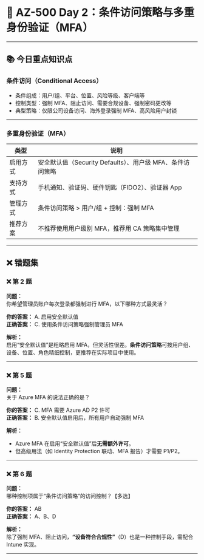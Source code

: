 # 📘 AZ-500 Day 2：条件访问策略与多重身份验证（MFA）

---

## 📚 今日重点知识点

### 条件访问（Conditional Access）

- 条件组成：用户/组、平台、位置、风险等级、客户端等
- 控制类型：强制 MFA、阻止访问、需要合规设备、强制密码更改等
- 典型策略：仅限公司设备访问、海外登录强制 MFA、高风险用户封锁

---

### 多重身份验证（MFA）

| 类型 | 说明 |
|------|------|
| 启用方式 | 安全默认值（Security Defaults）、用户级 MFA、条件访问策略 |
| 支持方式 | 手机通知、验证码、硬件钥匙（FIDO2）、验证器 App |
| 管理方式 | 条件访问策略 > 用户/组 + 控制：强制 MFA |
| 推荐方案 | 不推荐使用用户级别 MFA，推荐用 CA 策略集中管理 |

---

## ❌ 错题集

### ❌ 第 2 题

**问题：**  
你希望管理员账户每次登录都强制进行 MFA，以下哪种方式最灵活？

**你的答案：** A. 启用安全默认值  
**正确答案：** C. 使用条件访问策略强制管理员 MFA

**解析：**  
启用“安全默认值”是粗略启用 MFA，但灵活性很差。**条件访问策略**可按用户组、设备、位置、角色精细控制，更推荐在实际项目中使用。

---

### ❌ 第 5 题

**问题：**  
关于 Azure MFA 的说法正确的是？

**你的答案：** C. MFA 需要 Azure AD P2 许可  
**正确答案：** B. 安全默认值启用后，所有用户自动强制 MFA

**解析：**  
- Azure MFA 在启用“安全默认值”后**无需额外许可**。  
- 但高级用法（如 Identity Protection 联动、MFA 报告）才需要 P1/P2。

---

### ❌ 第 6 题

**问题：**  
哪种控制项属于“条件访问策略”的访问控制？【多选】

**你的答案：** AB  
**正确答案：** A、B、D

**解析：**  
除了强制 MFA、阻止访问，**“设备符合合规性”**（D）也是一种控制手段，需配合 Intune 实现。

---

